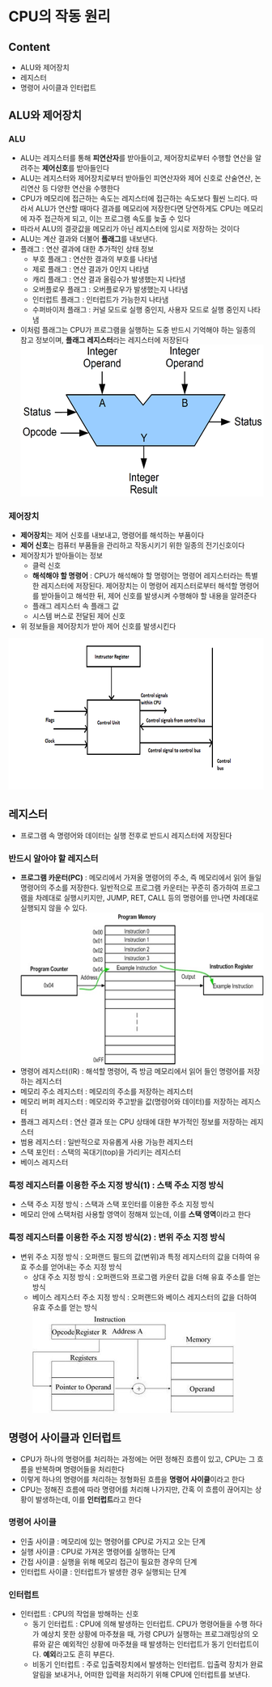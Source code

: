 # CPU의 작동 원리

## Content
- ALU와 제어장치
- 레지스터
- 명령어 사이클과 인터럽트

## ALU와 제어장치

### ALU
- ALU는 레지스터를 통해 **피연산자**를 받아들이고, 제어장치로부터 수행할 연산을 알려주는 **제어신호**를 받아들인다
- ALU는 레지스터와 제어장치로부터 받아들인 피연산자와 제어 신호로 산술연산, 논리연산 등 다양한 연산을 수행한다
- CPU가 메모리에 접근하는 속도는 레지스터에 접근하는 속도보다 훨씬 느리다. 따라서 ALU가 연산할 때마다 결과를 메모리에 저장한다면 당연하게도
CPU는 메모리에 자주 접근하게 되고, 이는 프로그램 속도를 늦출 수 있다
- 따라서 ALU의 결괏값을 메모리가 아닌 레지스터에 임시로 저장하는 것이다   
- ALU는 계산 결과와 더불어 **플래그**를 내보낸다.
- 플래그 : 연산 결과에 대한 추가적인 상태 정보
  - 부호 플래그 : 연산한 결과의 부호를 나타냄
  - 제로 플래그 : 연산 결과가 0인지 나타냄
  - 캐리 플래그 : 연산 결과 올림수가 발생했는지 나타냄
  - 오버플로우 플래그 : 오버플로우가 발생했는지 나타냄
  - 인터럽트 플래그 : 인터럽트가 가능한지 나타냄
  - 수퍼바이저 플래그 : 커널 모드로 실행 중인지, 사용자 모드로 실행 중인지 나타냄
- 이처럼 플래그는 CPU가 프로그램을 실행하는 도중 반드시 기억해야 하는 일종의 참고 정보이며, **플래그 레지스터**라는 레지스터에 저장된다   
<img src="../src/ALU.jpg" width="500px" height="300px" title="bigpicture" alt="bigpicture"></img>

### 제어장치
- **제어장치**는 제어 신호를 내보내고, 명령어를 해석하는 부품이다
- **제어 신호**는 컴퓨터 부품들을 관리하고 작동시키기 위한 일종의 전기신호이다
- 제어장치가 받아들이는 정보
  - 클럭 신호
  - **해석해야 할 명령어** : CPU가 해석해야 할 명령어는 명령어 레지스터라는 특별한 레지스터에 저장된다. 제어장치는 이 명령어 레지스터로부터 해석할 명령어를 받아들이고
  해석한 뒤, 제어 신호를 발생시켜 수행해야 할 내용을 알려준다
  - 플래그 레지스터 속 플래그 값
  - 시스템 버스로 전달된 제어 신호
- 위 정보들을 제어장치가 받아 제어 신호를 발생시킨다   

<img src="../src/controlunit.png" width="600px" height="300px" title="bigpicture" alt="bigpicture"></img>

## 레지스터
- 프로그램 속 명령어와 데이터는 실행 전후로 반드시 레지스터에 저장된다

### 반드시 알아야 할 레지스터 
- **프로그램 카운터(PC)** : 메모리에서 가져올 명령어의 주소, 즉 메모리에서 읽어 들일 명령어의 주소를 저장한다. 일반적으로 프로그램 카운터는 꾸준히 증가하여 프로그램을
차례대로 실행시키지만, JUMP, RET, CALL 등의 명령어를 만나면 차례대로 실행되지 않을 수 있다.   
  <img src="../src/ProgramCounter.jpg" width="500px" height="300px" title="bigpicture" alt="bigpicture"></img>
- 명령어 레지스터(IR) : 해석할 명령어, 즉 방금 메모리에서 읽어 들인 명령어를 저장하는 레지스터
- 메모리 주소 레지스터 : 메모리의 주소를 저장하는 레지스터
- 메모리 버퍼 레지스터 : 메모리와 주고받을 값(명령어와 데이터)를 저장하는 레지스터
- 플래그 레지스터 : 연산 결과 또는 CPU 상태에 대한 부가적인 정보를 저장하는 레지스터
- 범용 레지스터 : 일반적으로 자유롭게 사용 가능한 레지스터
- 스택 포인터 : 스택의 꼭대기(top)을 가리키는 레지스터
- 베이스 레지스터

### 특정 레지스터를 이용한 주소 지정 방식(1) : 스택 주소 지정 방식
- 스택 주소 지정 방식 : 스택과 스택 포인터를 이용한 주소 지정 방식
- 메모리 안에 스택처럼 사용할 영역이 정해져 있는데, 이를 **스택 영역**이라고 한다

### 특정 레지스터를 이용한 주소 지정 방식(2) : 변위 주소 지정 방식
- 변위 주소 지정 방식 : 오퍼랜드 필드의 값(변위)과 특정 레지스터의 값을 더하여 유효 주소를 얻어내는 주소 지정 방식
  - 상대 주소 지정 방식 : 오퍼랜드와 프로그램 카운터 값을 더해 유효 주소를 얻는 방식
  - 베이스 레지스터 주소 지정 방식 : 오퍼랜드와 베이스 레지스터의 값을 더하여 유효 주소를 얻는 방식   
  <img src="../src/Displacement-addressing.jpg" width="400px" height="200px" title="bigpicture" alt="bigpicture"></img>
  
## 명령어 사이클과 인터럽트
- CPU가 하나의 명령어를 처리하는 과정에는 어떤 정해진 흐름이 있고, CPU는 그 흐름을 반복하며 명령어들을 처리한다
- 이렇게 하나의 명령어를 처리하는 정형화된 흐름을 **명령어 사이클**이라고 한다
- CPU는 정해진 흐름에 따라 명령어를 처리해 나가지만, 간혹 이 흐름이 끊어지는 상황이 발생하는데, 이를 **인터럽트**라고 한다

### 명령어 사이클
- 인출 사이클 : 메모리에 있는 명령어를 CPU로 가지고 오는 단계
- 실행 사이클 : CPU로 가져온 명령어를 실행하는 단계
- 간접 사이클 : 실행을 위해 메모리 접근이 필요한 경우의 단계
- 인터럽트 사이클 : 인터럽트가 발생한 경우 실행되는 단계

### 인터럽트
- 인터럽트 : CPU의 작업을 방해하는 신호
  - 동기 인터럽트 : CPU에 의해 발생하는 인터럽트. CPU가 명령어들을 수행 하다가 예상치 못한 상황에 마주쳤을 때, 가령 CPU가 실행하는 프로그래밍상의 오류와 같은 예외적인
  상황에 마주쳤을 때 발생하는 인터럽트가 동기 인터럽트이다. **예외**라고도 흔히 부른다.
  - 비동기 인터럽트 : 주로 입출력장치에서 발생하는 인터럽트. 입출력 장치가 완료 알림을 보내거나, 어떠한 입력을 처리하기 위해 CPU에 인터럽트를 보낸다. 
